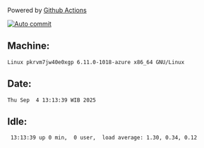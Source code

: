 Powered by [Github Actions](https://github.com/features/actions)

[![Auto commit](https://github.com/hiage/workstation/workflows/Auto%20commit/badge.svg)](https://github.com/hiage/workstation/actions?query=workflow%3A%22Auto+commit%22)

## Machine:
```
Linux pkrvm7jw40e0xgp 6.11.0-1018-azure x86_64 GNU/Linux
```
## Date:
```
Thu Sep  4 13:13:39 WIB 2025
```
## Idle:
```
 13:13:39 up 0 min,  0 user,  load average: 1.30, 0.34, 0.12
```
